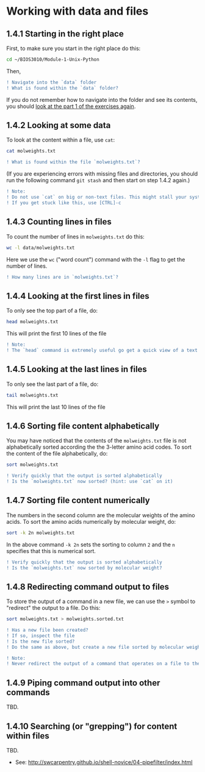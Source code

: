 # Working with data and files

## 1.4.1 Starting in the right place
First, to make sure you start in the right place do this:
```bash
cd ~/BIOS3010/Module-1-Unix-Python
```
Then,
```diff
! Navigate into the `data` folder
! What is found within the `data` folder?
```

If you do not remember how to navigate into the folder and see its contents, you should [look at the part 1 of the exercises again](Unix-1.md).

## 1.4.2 Looking at some data
To look at the content within a file, use `cat`:
```bash
cat molweights.txt
```

```diff
! What is found within the file `molweights.txt`?
```
(If you are experiencing errors with missing files and directories, you should run the following command `git stash` and then start on step 1.4.2 again.)

```diff
! Note:
! Do not use `cat` on big or non-text files. This might stall your system.
! If you get stuck like this, use [CTRL]-c 
```

## 1.4.3 Counting lines in files
To count the number of lines in `molweights.txt` do this:
```bash
wc -l data/molweights.txt
```
Here we use the `wc` ("word count") command with the `-l` flag to get the number of lines.

```diff
! How many lines are in `molweights.txt`?
```

## 1.4.4 Looking at the first lines in files
To only see the top part of a file, do:
```bash
head molweights.txt
```
This will print the first 10 lines of the file

```diff
! Note:
! The `head` command is extremely useful go get a quick view of a text file
```

## 1.4.5 Looking at the last lines in files
To only see the last part of a file, do:
```bash
tail molweights.txt
```
This will print the last 10 lines of the file

## 1.4.6 Sorting file content alphabetically
You may have noticed that the contents of the `molweights.txt` file is not alphabetically sorted according the the 3-letter amino acid codes. To sort the content of the file alphabetically, do:

```bash
sort molweights.txt
```

```diff
! Verify quickly that the output is sorted alphabetically
! Is the `molweights.txt` now sorted? (hint: use `cat` on it)
```

## 1.4.7 Sorting file content numerically
The numbers in the second column are the molecular weights of the amino acids. To sort the amino acids numerically by molecular weight, do:

```bash
sort -k 2n molweights.txt
```
In the above command `-k 2n` sets the sorting to column `2` and the `n` specifies that this is numerical sort.

```diff
! Verify quickly that the output is sorted alphabetically
! Is the `molweights.txt` now sorted by molecular weight? 
```

## 1.4.8 Redirecting command output to files
To store the output of a command in a new file, we can use the `>` symbol to "redirect" the output to a file. Do this:
```bash
sort molweights.txt > molweights.sorted.txt
```
```diff
! Has a new file been created?
! If so, inspect the file
! Is the new file sorted?
! Do the same as above, but create a new file sorted by molecular weight
```

```diff
! Note:
! Never redirect the output of a command that operates on a file to the same file
```

## 1.4.9 Piping command output into other commands

TBD.

## 1.4.10 Searching (or "grepping") for content within files

TBD.

- See: http://swcarpentry.github.io/shell-novice/04-pipefilter/index.html

